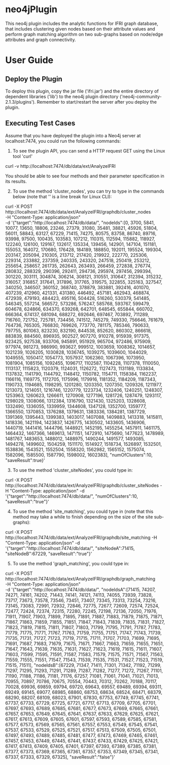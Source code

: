 neo4jPlugin
======

This neo4j plugin includes the analytic functions for IFRI graph database, that includes clustering given nodes based on their attribute values and perform graph matching algorithm on two sub-graphs based on node/edge attributes and graph connectivity.

User Guide
==========

Deploy the Plugin
---------------------------

To deploy this plugin, copy the jar file ('ifri.jar') and the entire directory of dependent libraries ('lib') to the neo4j plugin directory ('neo4j-community-2.1.3/plugins').
Remember to start/restart the server after you deploy the plugin.

Executing Test Cases
---------------------------

Assume that you have deployed the plugin into a Neo4j server at localhost:7474, you could run the following commands:

1. To see the plugin API, you can send a HTTP request GET using the Linux tool 'curl'

curl -v http://localhost:7474/db/data/ext/AnalyzeIFRI

You should be able to see four methods and their parameter specification in its results. 

2. To use the method 'cluster_nodes', you can try to type in the commands below (note that '\' is a line break for Linux CLI):

curl -X POST http://localhost:7474/db/data/ext/AnalyzeIFRI/graphdb/cluster_nodes \
-H "Content-Type: application/json" \
-d '{"target":"http://localhost:7474/db/data/", "nodeIds":[0, 3700, 5841, 10077, 13650, 18806, 23246, 27379, 31080, 35481, 38821, 45926, 51804, 56011, 58843, 63127, 67229, 71415, 74275, 80575, 83758, 86740, 89716, 93998, 97500, 100435, 103583, 107212, 110315, 112594, 115882, 118927, 122240, 126100, 129167, 132617, 135334, 139456, 142901, 147104, 151181, 155053, 164072, 170680, 176428, 184189, 188850, 192011, 195524, 199304, 203147, 205094, 210305, 213712, 217420, 219922, 222770, 225306, 229314, 233882, 237359, 240335, 243320, 247518, 250419, 253212, 255654, 258657, 261735, 262643, 263493, 266459, 272838, 276774, 280832, 288329, 290396, 292411, 294736, 295974, 297456, 299394, 301220, 303111, 304874, 306214, 308121, 310551, 310647, 312394, 315232, 316057, 316857, 317641, 317896, 317765, 319575, 322855, 325163, 327547, 340250, 346507, 360152, 368740, 378879, 383881, 392416, 401070, 407239, 412960, 421331, 431380, 446492, 457181, 462943, 468874, 472939, 479193, 484423, 495116, 504428, 516260, 530379, 541485, 546345, 557214, 566572, 573286, 576247, 585768, 593767, 599479, 604678, 624866, 634370, 639268, 642701, 648545, 655844, 660702, 666364, 674137, 681094, 688272, 692646, 697467, 703892, 711289, 716760, 721752, 725781, 734456, 741512, 745279, 749330, 756646, 761679, 764736, 765305, 766830, 769626, 773770, 781175, 785346, 790633, 797755, 801063, 823230, 832190, 844538, 852620, 860302, 866618, 883839, 884560, 896935, 902527, 907270, 910278, 915939, 917375, 923425, 927538, 933706, 945891, 951929, 965704, 972486, 975909, 977974, 981273, 986990, 993627, 999512, 1003659, 1008362, 1014657, 1021239, 1026205, 1030828, 1036745, 1039275, 1039600, 1044029, 1049555, 1050417, 1054773, 1057937, 1062360, 1067396, 1073950, 1081904, 1085156, 1092455, 1096717, 1102587, 1104228, 1107378, 1110050, 1113137, 1115823, 1120379, 1124031, 1126272, 1127473, 1131189, 1133834, 1137832, 1141790, 1144792, 1148412, 1150782, 1154711, 1158384, 1162237, 1166116, 1169775, 1172705, 1175996, 1179916, 1181352, 1184209, 1187343, 1190733, 1194685, 1198295, 1201280, 1203350, 1207350, 1209326, 1211977, 1213073, 1214051, 1216746, 1220779, 1223734, 1232406, 1240251, 1248307, 1253963, 1260623, 1266611, 1270908, 1277196, 1281726, 1287479, 1293117, 1298029, 1308066, 1312384, 1316790, 1321430, 1325203, 1328608, 1332490, 1336055, 1339959, 1344608, 1347128, 1352700, 1359777, 1366550, 1370853, 1376288, 1379631, 1383336, 1384281, 1387729, 1391369, 1395443, 1399383, 1403017, 1407088, 1409883, 1413318, 1415811, 1418336, 1421194, 1423837, 1426775, 1430502, 1433605, 1436906, 1440719, 1441416, 1444796, 1448921, 1452195, 1455254, 1457911, 1461175, 1464432, 1467366, 1469613, 1471151, 1472910, 1475690, 1477623, 1478989, 1481767, 1483653, 1488012, 1488975, 1490244, 1491577, 1493085, 1494278, 1499602, 1504259, 1511170, 1514927, 1518734, 1526897, 1532501, 1538836, 1543521, 1552504, 1558320, 1562982, 1565152, 1575074, 1582096, 1585500, 1587790, 1598002, 1602383], "numOfClusters":10, "saveResult":true}'

3. To use the method 'cluster_siteNodes', you could type in:

curl -X POST http://localhost:7474/db/data/ext/AnalyzeIFRI/graphdb/cluster_siteNodes -H "Content-Type: application/json" -d '{"target":"http://localhost:7474/db/data/", "numOfClusters":10, "saveResult":"true"}'

4. To use the method 'site_matching', you could type in (note that this method may take a while to finish depending on the size of the site sub-graphs):

curl -X POST http://localhost:7474/db/data/ext/AnalyzeIFRI/graphdb/site_matching -H "Content-Type: application/json" -d '{"target":"http://localhost:7474/db/data/", "siteNodeA":71415, "siteNodeB":67229, "saveResult":"true"}'

5. To use the method 'graph_matching', you could type in:

curl -X POST http://localhost:7474/db/data/ext/AnalyzeIFRI/graphdb/graph_matching \
-H "Content-Type: application/json" \
-d '{"target":"http://localhost:7474/db/data/", "nodeIdsA":[71415, 74207, 74271, 74161, 74202, 71443, 74141, 74121, 74113, 74055, 73939, 73828, 73717, 73673, 73578, 73546, 73451, 73407, 73345, 73313, 73254, 73216, 73145, 73083, 72991, 72932, 72846, 72775, 72677, 72609, 72574, 72524, 72477, 72424, 72374, 72315, 72280, 72245, 72198, 72136, 72050, 71976, 71911, 71907, 71903, 71899, 71895, 71891, 71887, 71883, 71879, 71875, 71871, 71867, 71863, 71859, 71855, 71851, 71847, 71843, 71839, 71835, 71831, 71827, 71823, 71819, 71815, 71811, 71807, 71803, 71799, 71795, 71791, 71787, 71783, 71779, 71775, 71771, 71767, 71763, 71759, 71755, 71751, 71747, 71743, 71739, 71735, 71731, 71727, 71723, 71719, 71715, 71711, 71707, 71703, 71699, 71695, 71691, 71687, 71683, 71679, 71675, 71671, 71667, 71663, 71659, 71655, 71651, 71647, 71643, 71639, 71635, 71631, 71627, 71623, 71619, 71615, 71611, 71607, 71603, 71599, 71595, 71591, 71587, 71583, 71579, 71575, 71571, 71567, 71563, 71559, 71555, 71551, 71547, 71543, 71539, 71535, 71531, 71527, 71523, 71519, 71515, 71511], "nodeIdsB":[67229, 71347, 71411, 71301, 71342, 71192, 71299, 71297, 71295, 71293, 71291, 71289, 71287, 71282, 71277, 71272, 71267, 71101, 71190, 71188, 71186, 71181, 71176, 67257, 71081, 71061, 71041, 71021, 71013, 70955, 70897, 70786, 70675, 70554, 70443, 70312, 70262, 70188, 70117, 70028, 69936, 69859, 69794, 69720, 69643, 69557, 69489, 69394, 69311, 69249, 69145, 69077, 68985, 68860, 68753, 68634, 68524, 68471, 68379, 68290, 68207, 68109, 68023, 67901, 67830, 67753, 67749, 67745, 67741, 67737, 67733, 67729, 67725, 67721, 67717, 67713, 67709, 67705, 67701, 67697, 67693, 67689, 67685, 67681, 67677, 67673, 67669, 67665, 67661, 67657, 67653, 67649, 67645, 67641, 67637, 67633, 67629, 67625, 67621, 67617, 67613, 67609, 67605, 67601, 67597, 67593, 67589, 67585, 67581, 67577, 67573, 67569, 67565, 67561, 67557, 67553, 67549, 67545, 67541, 67537, 67533, 67529, 67525, 67521, 67517, 67513, 67509, 67505, 67501, 67497, 67493, 67489, 67485, 67481, 67477, 67473, 67469, 67465, 67461, 67457, 67453, 67449, 67445, 67441, 67437, 67433, 67429, 67425, 67421, 67417, 67413, 67409, 67405, 67401, 67397, 67393, 67389, 67385, 67381, 67377, 67373, 67369, 67365, 67361, 67357, 67353, 67349, 67345, 67341, 67337, 67333, 67329, 67325], "saveResult":"false"}' 


